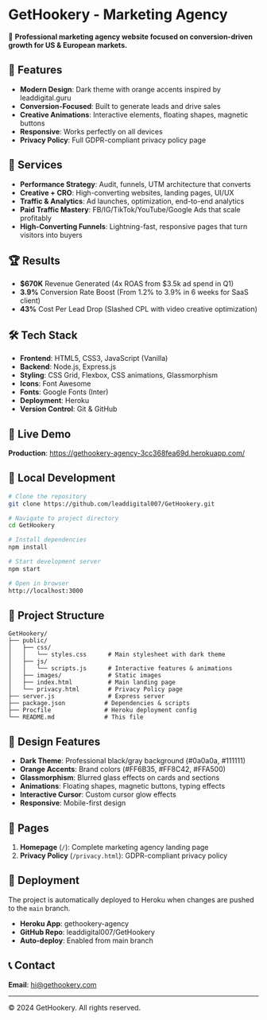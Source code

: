 # GetHookery - Marketing Agency

🚀 **Professional marketing agency website focused on conversion-driven growth for US & European markets.**

## 🌟 Features

- **Modern Design**: Dark theme with orange accents inspired by leaddigital.guru
- **Conversion-Focused**: Built to generate leads and drive sales
- **Creative Animations**: Interactive elements, floating shapes, magnetic buttons
- **Responsive**: Works perfectly on all devices
- **Privacy Policy**: Full GDPR-compliant privacy policy page

## 🎯 Services

- **Performance Strategy**: Audit, funnels, UTM architecture that converts
- **Creative + CRO**: High-converting websites, landing pages, UI/UX
- **Traffic & Analytics**: Ad launches, optimization, end-to-end analytics
- **Paid Traffic Mastery**: FB/IG/TikTok/YouTube/Google Ads that scale profitably
- **High-Converting Funnels**: Lightning-fast, responsive pages that turn visitors into buyers

## 🏆 Results

- **$670K** Revenue Generated (4x ROAS from $3.5k ad spend in Q1)
- **3.9%** Conversion Rate Boost (From 1.2% to 3.9% in 6 weeks for SaaS client)
- **43%** Cost Per Lead Drop (Slashed CPL with video creative optimization)

## 🛠 Tech Stack

- **Frontend**: HTML5, CSS3, JavaScript (Vanilla)
- **Backend**: Node.js, Express.js
- **Styling**: CSS Grid, Flexbox, CSS animations, Glassmorphism
- **Icons**: Font Awesome
- **Fonts**: Google Fonts (Inter)
- **Deployment**: Heroku
- **Version Control**: Git & GitHub

## 🚀 Live Demo

**Production**: https://gethookery-agency-3cc368fea69d.herokuapp.com/

## 📱 Local Development

```bash
# Clone the repository
git clone https://github.com/leaddigital007/GetHookery.git

# Navigate to project directory
cd GetHookery

# Install dependencies
npm install

# Start development server
npm start

# Open in browser
http://localhost:3000
```

## 📁 Project Structure

```
GetHookery/
├── public/
│   ├── css/
│   │   └── styles.css      # Main stylesheet with dark theme
│   ├── js/
│   │   └── scripts.js      # Interactive features & animations
│   ├── images/             # Static images
│   ├── index.html          # Main landing page
│   └── privacy.html        # Privacy Policy page
├── server.js               # Express server
├── package.json           # Dependencies & scripts
├── Procfile               # Heroku deployment config
└── README.md              # This file
```

## 🎨 Design Features

- **Dark Theme**: Professional black/gray background (#0a0a0a, #111111)
- **Orange Accents**: Brand colors (#FF6B35, #FF8C42, #FFA500)
- **Glassmorphism**: Blurred glass effects on cards and sections
- **Animations**: Floating shapes, magnetic buttons, typing effects
- **Interactive Cursor**: Custom cursor glow effects
- **Responsive**: Mobile-first design

## 📄 Pages

1. **Homepage** (`/`): Complete marketing agency landing page
2. **Privacy Policy** (`/privacy.html`): GDPR-compliant privacy policy

## 🔄 Deployment

The project is automatically deployed to Heroku when changes are pushed to the `main` branch.

- **Heroku App**: gethookery-agency
- **GitHub Repo**: leaddigital007/GetHookery
- **Auto-deploy**: Enabled from main branch

## 📞 Contact

**Email**: hi@gethookery.com

---

© 2024 GetHookery. All rights reserved. 